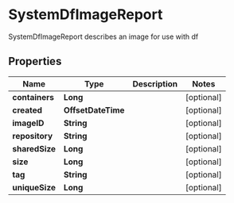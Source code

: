 

# SystemDfImageReport

SystemDfImageReport describes an image for use with df

## Properties

| Name | Type | Description | Notes |
|------------ | ------------- | ------------- | -------------|
|**containers** | **Long** |  |  [optional] |
|**created** | **OffsetDateTime** |  |  [optional] |
|**imageID** | **String** |  |  [optional] |
|**repository** | **String** |  |  [optional] |
|**sharedSize** | **Long** |  |  [optional] |
|**size** | **Long** |  |  [optional] |
|**tag** | **String** |  |  [optional] |
|**uniqueSize** | **Long** |  |  [optional] |



